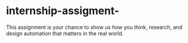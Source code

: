 # internship-assigment-
This assignment is your chance to show us how you think, research, and design  automation that matters in the real world.
